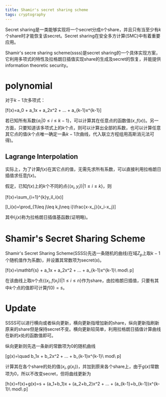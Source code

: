 ```yaml
---
title: Shamir's secret sharing scheme
tags: cryptography
---
```


Secret sharing是一类能够实现将一个secret分成$n$个share，并且只有当至少有$k$个share时才能恢复该secret。Secret sharing在安全多方计算(SMC)中有着重要应用。

Shamir's secre sharing scheme(ssss)是secret sharing的一个具体实现方案，它利用多项式的特性及拉格朗日插值实现share的生成及secret的恢复，并能提供information theoretic security。

# polynomial

对于$k-1$次多项式：

\[f(x)=a_0 + a_1x + a_2x^2 + ... + a_{k-1}x^{k-1}\]

若已知所有系数$\{a_i|0\leq i\leq k-1\}$，可以计算其在任意点的函数值$(x, f(x))$。另一方面，只要知道该多项式上的$k$个点，则可以计算出全部的系数，也可以计算任意其它点的值($k$个点唯一确定一条$k-1$次曲线，代入联立方程组用高斯消元法可得)。

## Lagrange Interpolation

实际上，为了计算$f(x)$在其它点的值，无需先求所有系数，可以直接利用拉格朗日插值求任意$f(x)$。

假定，已知$f(x)$上的$k$个不同的点$\{(x_i,y_i))|1\leq i\leq k\}$，则

\[f(x)=\sum_{i=1}^{k}y_il_i(x)\]

\[l_i(x)=\prod_{1\leq j\leq k,j\neq i}\frac{x-x_j}{x_i-x_j}\]

其中$l_i(x)$称为拉格朗日插值基函数(证明略)。

# Shamir's Secret Sharing Scheme

Shamir's Secret Sharing Scheme(SSSS)先选一条随机的曲线(在域$Z_p$上取$k-1$个随机值作为系数)，并设置其常数项为secret($s$)。

\[f(x)=\mathbf{s} + a_1x + a_2x^2 + ... + a_{k-1}x^{k-1}\ mod\ p\]

在该曲线上取$n$个点$\{(x_i,f(x_i))|1\leq i\leq n\}$作为share，由拉格朗日插值，只要有其中$k$个点的值即可计算$f(0)=s$。

# Update

SSSS可以进行横向或者纵向更新，横向更新指增加新的share，纵向更新指刷新原来的share但是保持secret不变。横向更新较简单，利用拉格朗日插值计算曲线在新的$x$处的函数值即可。

纵向更新则先选一条新的常数项为0的随机曲线

\[g(x)=\quad b_1x + b_2x^2 + ... + b_{k-1}x^{k-1}\ mod\ p\]

计算其在各个share的处的值$(x_i,g(x_i))$，并加到原来各个share上，由于$g(x)$常数项为0，所以不改变secret，但将曲线更新为

\[h(x)=f(x)+g(x)=s + (a_1+b_1)x + (a_2+b_2)x^2 + ... + (a_{k-1}+b_{k-1})x^{k-1}\ mod\ p\]
